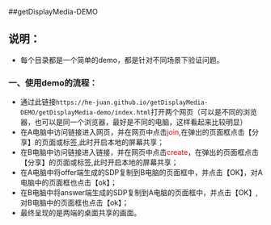 ##getDisplayMedia-DEMO
## 说明：
- 每个目录都是一个简单的demo，都是针对不同场景下验证问题。
### 一、使用demo的流程：
 - 通过此链接`https://he-juan.github.io/getDisplayMedia-DEMO/getDisplayMedia-demo/index.html`打开两个网页（可以是不同的浏览器，也可以是同一个浏览器，最好是不同的电脑，这样看起来比较明显）
 - 在A电脑中访问链接进入网页，并在网页中点击<font color=red>join</font>,在弹出的页面框点击【分享】的页面或标签,此时开启本地的屏幕共享；
 - 在B电脑中访问链接进入链接，并在网页中点击<font color=red>create</font>，在弹出的页面框点击【分享】的页面或标签,此时开启本地的屏幕共享；
 - 在A电脑中将offer端生成的SDP复制到B电脑的页面框中，并点击【OK】，对A电脑中的页面框也点击【ok】；
 - 在B电脑中将answer端生成的SDP复制到A电脑的页面框中，并点击【OK】,对B电脑中的页面框也点击【ok】；
 - 最终呈现的是两端的桌面共享的画面。
